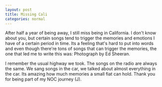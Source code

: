 ```yaml
---
layout: post 
title: Missing Cali
categories: normal 
--- 
```


After half a year of being away, I still miss being in California. I don't know about you, but certain songs tend to trigger the memories and emotions I have of a certain period in time. Its a feeling that's hard to put into words and even though there're tons of songs that can trigger the memories, the one that led me to write this was: Photograph by Ed Sheeran.

I remember the usual highway we took.
The songs on the radio are always the same. 
We sang songs in the car, we talked about almost everything in the car.
Its amazing how much memories a small fiat can hold.
Thank you for being part of my NOC journey (J). 

